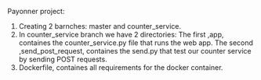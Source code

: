Payonner project:
1. Creating 2 barnches: master and counter_service.
2. In counter_service branch we have 2 directories:
        The first ,app, containes the counter_service.py file that runs the web app.
        The second ,send_post_request, containes the send.py that test our counter service by sending POST requests.
3. Dockerfile, containes all requirements for the docker container.
